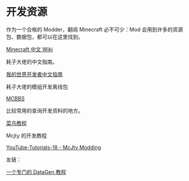 # 开发资源
作为一个合格的 Modder，翻阅 Minecraft 必不可少：Mod 会用到许多的资源包、数据包，都可以在这里找到。 
 
[Minecraft 中文 Wiki](https://minecraft.fandom.com/zh/wiki/Minecraft_Wiki?variant=zh)  

耗子大佬的中文指南。  

[我的世界开发者中文指南](https://github.com/Mouse0w0/MinecraftDeveloperGuide)  

耗子大佬的模组开发离线包

[MCBBS](https://www.mcbbs.net/thread-896542-1-2.html)

比较常用的查询开发资料的地方。  

[菜鸟教程](https://www.runoob.com/)

Mcjty 的开发教程

[YouTube-Tutorials-18 - McJty Modding](https://wiki.mcjty.eu/modding/index.php?title=YouTube-Tutorials-18)

友链：

[一个专门的 DataGen 教程](https://skyinr.github.io/DatagenBook/#/zh-cn/)